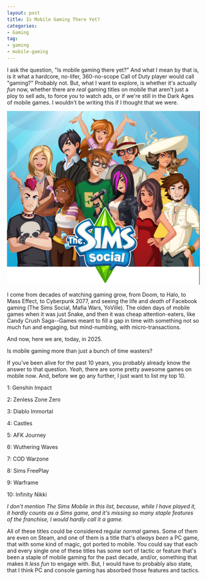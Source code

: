 ```yaml
---
layout: post
title: Is Mobile Gaming There Yet?
categories:
- Gaming
tag:
- gaming
- mobile-gaming
---
```

I ask the question, "Is mobile gaming there yet?" And what I mean by that is, is it what a hardcore, no-lifer, 360-no-scope Call of Duty player would call "gaming?" Probably not. But, what I want to explore, is whether it's actually *fun* now, whether there are *real* gaming titles on mobile that aren't just a ploy to sell ads, to force you to watch ads, or if we're still in the Dark Ages of mobile games. I wouldn't be writing this if I thought that we were.

<img src="/img/posts/mobilegaming/Screenshot from 2025-02-07 09-04-10.png">

I come from decades of watching gaming grow, from Doom, to Halo, to Mass Effect, to Cyberpunk 2077, and seeing the life and *death* of Facebook gaming (The Sims Social, Mafia Wars, YoVille). The olden days of mobile games when it was just Snake, and then it was cheap attention-eaters, like Candy Crush Saga--Games meant to fill a gap in time with something not so much fun and engaging, but mind-numbing, with micro-transactions.

And now, here we are, today, in 2025.

Is mobile gaming more than just a bunch of time wasters?

If you've been alive for the past 10 years, you probably already know the answer to that question. *Yeah*, there are some pretty awesome games on mobile now. And, before we go any further, I just want to list my top 10.

1: Genshin Impact

2: Zenless Zone Zero

3: Diablo Immortal

4: Castles

5: AFK Journey

6: Wuthering Waves

7: COD Warzone

8: Sims FreePlay

9: Warframe

10: Infinity Nikki

*I don't mention The Sims Mobile in this list, because, while I have played it, it hardly counts as a Sims game, and it's missing so many staple features of the franchise, I would hardly call it a game.*

All of these titles could be considered regular *normal* games. Some of them are even on Steam, and one of them is a title that's *always been* a PC game, that with some kind of magic, got ported to mobile. You could say that each and every single one of these titles has some sort of tactic or feature that's been a staple of mobile gaming for the past decade, and/or, something that makes it *less fun* to engage with. But, I would have to probably also state, that I think PC and console gaming has absorbed those features and tactics.